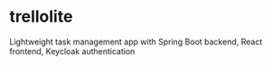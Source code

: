 # trellolite
Lightweight task management app with Spring Boot backend, React frontend,  Keycloak authentication
